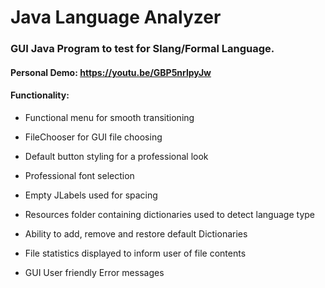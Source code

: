 # Java Language Analyzer
### GUI Java Program to test for Slang/Formal Language.
#### Personal Demo: https://youtu.be/GBP5nrlpyJw
#### Functionality:
- Functional menu for smooth transitioning  
* FileChooser for GUI file choosing  
- Default button styling for a professional look  
* Professional font selection  
- Empty JLabels used for spacing  
* Resources folder containing dictionaries used to detect language type  
- Ability to add, remove and restore default Dictionaries  
* File statistics displayed to inform user of file contents  
- GUI User friendly Error messages  



